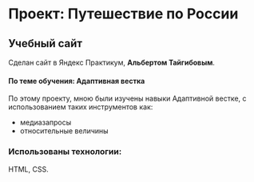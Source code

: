 # Проект: Путешествие по России

## Учебный сайт
Сделан сайт в Яндекс Практикум, __Альбертом Тайгибовым__.
#### По теме обучения: Адаптивная вестка
По этому проекту, мною были изучены навыки Адаптивной вестке, с использованием таких инструментов как:
* медиазапросы
* относительные величины
### Использованы технологии: 
HTML, CSS.
